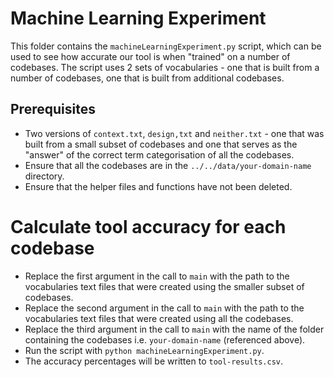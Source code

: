# Machine Learning Experiment

This folder contains the `machineLearningExperiment.py` script, which can be used to see how accurate our tool is when "trained" on a number of codebases. The script uses 2 sets of vocabularies - one that is built from a number of codebases, one that is built from additional codebases.

## Prerequisites

- Two versions of `context.txt`, `design,txt` and `neither.txt` - one that was built from a small subset of codebases and one that serves as the "answer" of the correct term categorisation of all the codebases.
- Ensure that all the codebases are in the `../../data/your-domain-name` directory.
- Ensure that the helper files and functions have not been deleted.

# Calculate tool accuracy for each codebase

- Replace the first argument in the call to `main` with the path to the vocabularies text files that were created using the smaller subset of codebases.
- Replace the second argument in the call to `main` with the path to the vocabularies text files that were created using all the codebases.
- Replace the third argument in the call to `main` with the name of the folder containing the codebases i.e. `your-domain-name` (referenced above).
- Run the script with `python machineLearningExperiment.py`.
- The accuracy percentages will be written to `tool-results.csv`.
